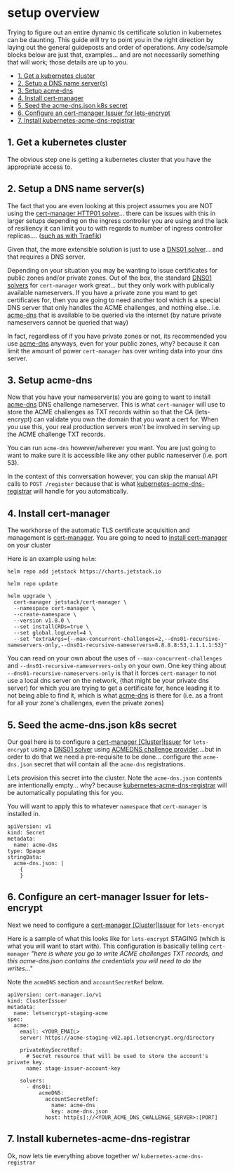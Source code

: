 # setup overview <!-- omit in TOC -->

Trying to figure out an entire dynamic tls certificate solution in kubernetes can be daunting. This guide will try to point you in the right direction by laying out the general guideposts and order of operations. Any code/sample blocks below are just that, examples... and are not necessarily something that will work; those details are up to you.

- [1. Get a kubernetes cluster](#1-get-a-kubernetes-cluster)
- [2. Setup a DNS name server(s)](#2-setup-a-dns-name-servers)
- [3. Setup acme-dns](#3-setup-acme-dns)
- [4. Install cert-manager](#4-install-cert-manager)
- [5. Seed the acme-dns.json k8s secret](#5-seed-the-acme-dnsjson-k8s-secret)
- [6. Configure an cert-manager Issuer for lets-encrypt](#6-configure-an-cert-manager-issuer-for-lets-encrypt)
- [7. Install kubernetes-acme-dns-registrar](#7-install-kubernetes-acme-dns-registrar)
## 1. Get a kubernetes cluster

The obvious step one is getting a kubernetes cluster that you have the appropriate access to.

## 2. Setup a DNS name server(s)

The fact that you are even looking at this project assumes you are NOT using the [cert-manager HTTP01 solver](https://cert-manager.io/docs/configuration/acme/http01/)... there can be issues with this in larger setups depending on the ingress controller you are using and the lack of resiliency it can limit you to with regards to number of ingress controller replicas.... ([such as with Traefik](https://doc.traefik.io/traefik/providers/kubernetes-ingress/#letsencrypt-support-with-the-ingress-provider))

Given that, the more extensible solution is just to use a [DNS01 solver](https://cert-manager.io/docs/configuration/acme/dns01/)... and that requires a DNS server.

Depending on your situation you may be wanting to issue certificates for public zones and/or private zones. Out of the box, the standard [DNS01 solvers](https://cert-manager.io/docs/configuration/acme/dns01/) for `cert-manager` work great... but they only work with publically available nameservers. If you have a private zone you want to get certificates for, then you are going to need another tool which is a special DNS server that only handles the ACME challenges, and nothing else.. i.e. [acme-dns](https://github.com/joohoi/acme-dns/) that is available to be queried via the internet (by nature private nameservers cannot be queried that way)

In fact, regardless of if you have private zones or not, its recommended you use [acme-dns](https://github.com/joohoi/acme-dns/) anyways, even for your public zones, why? because it can limit the amount of power `cert-manager` has over writing data into your dns server.

## 3. Setup acme-dns

Now that you have your nameserver(s) you are going to want to install [acme-dns](https://github.com/joohoi/acme-dns/) DNS challenge nameserver. This is what `cert-manager` will use to store the ACME challenges as TXT records within so that the CA (lets-encrypt) can validate you own the domain that you want a cert for. When you use this, your real production servers won't be involved in serving up the ACME challenge TXT records.

You can run `acme-dns` however/wherever you want. You are just going to want to make sure it is accessible like any other public nameserver (i.e. port 53).

In the context of this conversation however, you can skip the manual API calls to `POST /register` because that is what [kubernetes-acme-dns-registrar](https://github.com/bitsofinfo/kubernetes-acme-dns-registrar) will handle for you automatically.

## 4. Install cert-manager

The workhorse of the automatic TLS certificate acquisition and management is [cert-manager](https://cert-manager.io/docs/installation/). You are going to need to [install cert-manager](https://cert-manager.io/docs/installation/) on your cluster

Here is an example using `helm`:

```
helm repo add jetstack https://charts.jetstack.io

helm repo update

helm upgrade \
  cert-manager jetstack/cert-manager \
  --namespace cert-manager \
  --create-namespace \
  --version v1.8.0 \
  --set installCRDs=true \
  --set global.logLevel=4 \
  --set "extraArgs={--max-concurrent-challenges=2,--dns01-recursive-nameservers-only,--dns01-recursive-nameservers=8.8.8.8:53,1.1.1.1:53}"
  ```

  You can read on your own about the uses of `--max-concurrent-challenges` and `--dns01-recursive-nameservers-only` on your own. One key thing about `--dns01-recursive-nameservers-only` is that it forces `cert-manager` to not use a local dns server on the network, (that might be your private dns server) for which you are trying to get a certificate for, hence leading it to not being able to find it, which is what [acme-dns](https://github.com/joohoi/acme-dns) is there for (i.e. as a front for all your zone's challenges, even the private zones)

## 5. Seed the acme-dns.json k8s secret

Our goal here is to configure a [cert-manager [Cluster]Issuer](https://cert-manager.io/docs/configuration/acme/#creating-a-basic-acme-issuer) for `lets-encrypt` using a [DNS01 solver](https://cert-manager.io/docs/configuration/acme/dns01/) using [ACMEDNS challenge provider](https://cert-manager.io/docs/configuration/acme/dns01/acme-dns/)....but in order to do that we need a pre-requisite to be done... configure the `acme-dns.json` secret that will contain all the `acme-dns` registrations.

Lets provision this secret into the cluster. Note the `acme-dns.json` contents are intentionally empty... why? because [kubernetes-acme-dns-registrar](https://github.com/bitsofinfo/kubernetes-acme-dns-registrar) will be automatically populating this for you.

You will want to apply this to whatever `namespace` that `cert-manager` is installed in.

```
apiVersion: v1
kind: Secret
metadata:
  name: acme-dns
type: Opaque
stringData:
  acme-dns.json: |
    {
    }

```

## 6. Configure an cert-manager Issuer for lets-encrypt

Next we need to configure a [cert-manager [Cluster]Issuer](https://cert-manager.io/docs/configuration/acme/#creating-a-basic-acme-issuer) for `lets-encrypt`

Here is a sample of what this looks like for `lets-encrypt` STAGING (which is what you will want to start with). This configuration is basically telling `cert-manager` *"here is where you go to write ACME challenges TXT records, and this acme-dns.json contains the credentials you will need to do the writes..."*

Note the `acmeDNS` section and `accountSecretRef` below.

```
apiVersion: cert-manager.io/v1
kind: ClusterIssuer
metadata:
  name: letsencrypt-staging-acme
spec:
  acme:
    email: <YOUR_EMAIL>
    server: https://acme-staging-v02.api.letsencrypt.org/directory

    privateKeySecretRef:
      # Secret resource that will be used to store the account's private key.
      name: stage-issuer-account-key

    solvers:
      - dns01:
          acmeDNS:
            accountSecretRef:
              name: acme-dns
              key: acme-dns.json
            host: http[s]://<YOUR_ACME_DNS_CHALLENGE_SERVER>:[PORT]
```

## 7. Install kubernetes-acme-dns-registrar

Ok, now lets tie everything above together w/ `kubernetes-acme-dns-registrar`